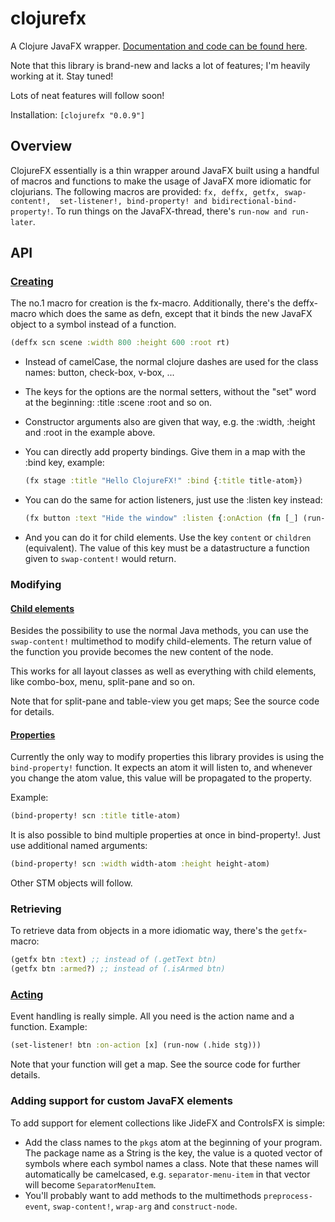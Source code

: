 clojurefx
=========

A Clojure JavaFX wrapper. [Documentation and code can be found here](http://zilti.github.io/clojurefx).

Note that this library is brand-new and lacks a lot of features; I'm heavily working at it. Stay tuned!

Lots of neat features will follow soon!

Installation: `[clojurefx "0.0.9"]`

Overview
--------
ClojureFX essentially is a thin wrapper around JavaFX built using a handful of macros and functions to make the usage
of JavaFX more idiomatic for clojurians. The following macros are provided: `fx, deffx, getfx, swap-content!, 
set-listener!, bind-property! and bidirectional-bind-property!`. To run things on the JavaFX-thread, there's `run-now
and run-later`.

API
---

### [Creating](http://zilti.github.io/clojurefx/#contentcreation)
The no.1 macro for creation is the fx-macro. Additionally, there's the deffx-macro which does the same
as defn, except that it binds the new JavaFX object to a symbol instead of a function.

```clojure
(deffx scn scene :width 800 :height 600 :root rt)
```

* Instead of camelCase, the normal clojure dashes are used for the class names: button, check-box, v-box, ...
* The keys for the options are the normal setters, without the "set" word at the beginning: :title :scene :root and so on.
* Constructor arguments also are given that way, e.g. the :width, :height and :root in the example above.
* You can directly add property bindings. Give them in a map with the :bind key, example:
  ```clojure
  (fx stage :title "Hello ClojureFX!" :bind {:title title-atom})
  ```

* You can do the same for action listeners, just use the :listen key instead:
  ```clojure
  (fx button :text "Hide the window" :listen {:onAction (fn [_] (run-now (.hide stg)))})
  ```

* And you can do it for child elements. Use the key `content` or `children` (equivalent). The value of this key must be a datastructure a function given to `swap-content!` would return.

### Modifying
#### [Child elements](http://zilti.github.io/clojurefx/#contentmodification)
Besides the possibility to use the normal Java methods, you can use the `swap-content!` multimethod to modify child-elements.
The return value of the function you provide becomes the new content of the node.

This works for all layout classes as well as everything with child elements, like combo-box, menu, split-pane and so on.

Note that for split-pane and table-view you get maps; See the source code for details.
#### [Properties](http://zilti.github.io/clojurefx/#databinding)
Currently the only way to modify properties this library provides is using the `bind-property!` function.
It expects an atom it will listen to, and whenever you change the atom value, this value will be propagated to the property.

Example:

```clojure
(bind-property! scn :title title-atom)
```

It is also possible to bind multiple properties at once in bind-property!. Just use additional named arguments:

```clojure
(bind-property! scn :width width-atom :height height-atom)
```

Other STM objects will follow.

### Retrieving
To retrieve data from objects in a more idiomatic way, there's the `getfx`-macro:

```clojure
(getfx btn :text) ;; instead of (.getText btn)
(getfx btn :armed?) ;; instead of (.isArmed btn)
```

### [Acting](http://zilti.github.io/clojurefx/#events)
Event handling is really simple. All you need is the action name and a function. Example:

```clojure
(set-listener! btn :on-action [x] (run-now (.hide stg)))
```

Note that your function will get a map. See the source code for further details.

### Adding support for custom JavaFX elements
To add support for element collections like JideFX and ControlsFX is simple:

 * Add the class names to the `pkgs` atom at the beginning of your program. The package name as a String is the key,
   the value is a quoted vector of symbols where each symbol names a class. Note that these names will automatically
   be camelcased, e.g. `separator-menu-item` in that vector will become `SeparatorMenuItem`.
 * You'll probably want to add methods to the multimethods `preprocess-event`, `swap-content!`, `wrap-arg` and `construct-node`.
